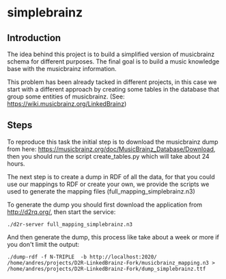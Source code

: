 # simplebrainz

Introduction
-----

The idea behind this project is to build a simplified version of musicbrainz schema for different purposes. The final goal is to build a music knowledge base with the musicbrainz information.

This problem has been already tacked in different projects, in this case we start with a different approach by creating some tables in the database that group some entities of musicbrainz. (See: https://wiki.musicbrainz.org/LinkedBrainz)

Steps
-----

To reproduce this task the initial step is to download the musicbrainz dump from here: https://musicbrainz.org/doc/MusicBrainz_Database/Download, then you should run the script create_tables.py which will take about 24 hours. 

The next step is to create a dump in RDF of all the data, for that you could use our mappings to RDF or create your own, we provide the scripts we used to generate the mapping files (full_mapping_simplebrainz.n3)

To generate the dump you should first download the application from http://d2rq.org/, then start the service:


```
./d2r-server full_mapping_simplebrainz.n3
```

And then generate the dump, this process like take about a week or more if you don't limit the output:

```
./dump-rdf -f N-TRIPLE  -b http://localhost:2020/ /home/andres/projects/D2R-LinkedBrainz-Fork/musicbrainz_mapping.n3 > /home/andres/projects/D2R-LinkedBrainz-Fork/dump_simplebrainz.ttf
```
